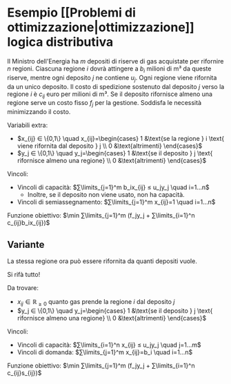 # Esempio [[Problemi di ottimizzazione|ottimizzazione]] logica distributiva

Il Ministro dell'Energia ha $m$ depositi di riserve di gas acquistate per rifornire $n$ regioni. Ciascuna regione $i$ dovrà attingere a $b_i$ milioni di m³ da queste riserve, mentre ogni deposito $j$ ne contiene $u_j$. Ogni regione viene rifornita da un unico deposito. Il costo di spedizione sostenuto dal deposito $j$ verso la regione $i$ è $c_{ij}$ euro per milioni di m³. Se il deposito rifornisce almeno una regione serve un costo fisso $f_j$ per la gestione.
Soddisfa le necessità minimizzando il costo.

Variabili extra:
- $x_{ij} ∈ \{0,1\} \quad x_{ij}=\begin{cases} 1 &\text{se la regione } i \text{ viene rifornita dal deposito } j \\ 0 &\text{altrimenti} \end{cases}$
- $y_j ∈ \{0,1\} \quad y_j=\begin{cases} 1 &\text{se il deposito } j \text{ rifornisce almeno una regione} \\ 0 &\text{altrimenti} \end{cases}$

Vincoli:
- Vincoli di capacità: $∑\limits_{j=1}^m b_ix_{ij} ≤ u_jy_j \quad i=1…n$
	- Inoltre, se il deposito non viene usato, non ha capacità.
- Vincoli di semiassegnamento: $∑\limits_{j=1}^m x_{ij}=1 \quad i=1…n$

Funzione obiettivo: $\min ∑\limits_{j=1}^m (f_jy_j + ∑\limits_{i=1}^n c_{ij}b_ix_{ij})$

## Variante

La stessa regione ora può essere rifornita da quanti depositi vuole.

Si rifà tutto!

Da trovare:
- $x_{ij} ∈ ℝ_{≥ 0}$ quanto gas prende la regione $i$ dal deposito $j$
- $y_j ∈ \{0,1\} \quad y_j=\begin{cases} 1 &\text{se il deposito } j \text{ rifornisce almeno una regione} \\ 0 &\text{altrimenti} \end{cases}$

Vincoli:
- Vincoli di capacità: $∑\limits_{i=1}^n x_{ij} ≤ u_jy_j \quad j=1…m$
- Vincoli di domanda: $∑\limits_{j=1}^m x_{ij}=b_i \quad i=1…n$

Funzione obiettivo: $\min ∑\limits_{j=1}^m (f_jy_j + ∑\limits_{i=1}^n c_{ij}s_{ij})$
